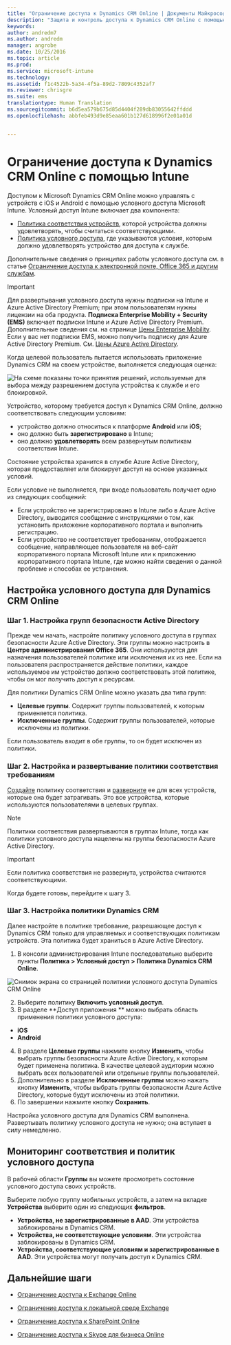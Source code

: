 ```yaml
---
title: "Ограничение доступа к Dynamics CRM Online | Документы Майкрософт"
description: "Защита и контроль доступа к Dynamics CRM Online с помощью условного доступа."
keywords: 
author: andredm7
ms.author: andredm
manager: angrobe
ms.date: 10/25/2016
ms.topic: article
ms.prod: 
ms.service: microsoft-intune
ms.technology: 
ms.assetid: f1c4522b-5a34-4f5a-89d2-7809c4352af7
ms.reviewer: chrisgre
ms.suite: ems
translationtype: Human Translation
ms.sourcegitcommit: b6d5ea579b675d85d4404f289db83055642ffddd
ms.openlocfilehash: abbfeb493d9e85eaa601b127d618996f2e01a01d


---
```


# <a name="restrict-access-to-dynamics-crm-online-with-intune"></a>Ограничение доступа к Dynamics CRM Online с помощью Intune
Доступом к Microsoft Dynamics CRM Online можно управлять с устройств с iOS и Android с помощью условного доступа Microsoft Intune.  Условный доступ Intune включает два компонента:
* [Политика соответствия устройств](introduction-to-device-compliance-policies-in-microsoft-intune.md), которой устройства должны удовлетворять, чтобы считаться соответствующими.
* [Политика условного доступа](restrict-access-to-email-and-o365-services-with-microsoft-intune.md), где указываются условия, которым должно удовлетворять устройство для доступа к службе.

Дополнительные сведения о принципах работы условного доступа см. в статье [Ограничение доступа к электронной почте, Office 365 и другим службам](restrict-access-to-email-and-o365-services-with-microsoft-intune.md).

> [!IMPORTANT]
> Для развертывания условного доступа нужны подписки на Intune и Azure Active Directory Premium; при этом пользователям нужны лицензии на оба продукта. **Подписка Enterprise Mobility + Security (EMS)** включает подписки Intune и Azure Active Directory Premium. Дополнительные сведения см. на странице [Цены Enterprise Mobility](https://www.microsoft.com/en-us/cloud-platform/enterprise-mobility-pricing). Если у вас нет подписки EMS, можно получить подписку для Azure Active Directory Premium. См. [Цены Azure Active Directory](https://azure.microsoft.com/en-us/pricing/details/active-directory/).

Когда целевой пользователь пытается использовать приложение Dynamics CRM на своем устройстве, выполняется следующая оценка:

![На схеме показаны точки принятия решений, используемые для выбора между разрешением доступа устройства к службе и его блокировкой.](../media/mdm-ca-dynamics-crm-flow-diagram.png)

Устройство, которому требуется доступ к Dynamics CRM Online, должно соответствовать следующим условиям:
* устройство должно относиться к платформе **Android** или **iOS**;
* оно должно быть **зарегистрировано** в Intune;
* оно должно **удовлетворять** всем развернутым политикам соответствия Intune.

Состояние устройства хранится в службе Azure Active Directory, которая предоставляет или блокирует доступ на основе указанных условий.

Если условие не выполняется, при входе пользователь получает одно из следующих сообщений:
* Если устройство не зарегистрировано в Intune либо в Azure Active Directory, выводится сообщение с инструкциями о том, как установить приложение корпоративного портала и выполнить регистрацию.
* Если устройство не соответствует требованиям, отображается сообщение, направляющее пользователя на веб-сайт корпоративного портала Microsoft Intune или к приложению корпоративного портала Intune, где можно найти сведения о данной проблеме и способах ее устранения.

## <a name="configure-conditional-access-for-dynamics-crm-online"></a>Настройка условного доступа для Dynamics CRM Online  
### <a name="step-1-configure-active-directory-security-groups"></a>Шаг 1. Настройка групп безопасности Active Directory

Прежде чем начать, настройте политику условного доступа в группах безопасности Azure Active Directory. Эти группы можно настроить в **Центре администрирования Office 365**. Они используются для назначения пользователей политике или исключения их из нее. Если на пользователя распространяется действие политики, каждое используемое им устройство должно соответствовать этой политике, чтобы он мог получить доступ к ресурсам.

Для политики Dynamics CRM Online можно указать два типа групп:
* **Целевые группы**. Содержит группы пользователей, к которым применяется политика.
* **Исключенные группы**. Содержит группы пользователей, которые исключены из политики.

Если пользователь входит в обе группы, то он будет исключен из политики.

### <a name="step-2-configure-and-deploy-a-compliance-policy"></a>Шаг 2. Настройка и развертывание политики соответствия требованиям
[Создайте](create-a-device-compliance-policy-in-microsoft-intune.md) политику соответствия и [разверните](deploy-and-monitor-a-device-compliance-policy-in-microsoft-intune.md) ее для всех устройств, которые она будет затрагивать. Это все устройства, которые используются пользователями в целевых группах.

> [!NOTE]
> Политики соответствия развертываются в группах Intune, тогда как политики условного доступа нацелены на группы безопасности Azure Active Directory.

> [!IMPORTANT]
> Если политика соответствия не развернута, устройства считаются соответствующими.

Когда будете готовы, перейдите к шагу 3.
### <a name="step-3-configure-the-dynamics-crm-policy"></a>Шаг 3. Настройка политики Dynamics CRM
Далее настройте в политике требование, разрешающее доступ к Dynamics CRM только для управляемых и соответствующих политикам устройств. Эта политика будет храниться в Azure Active Directory.

1.  В консоли администрирования Intune последовательно выберите пункты **Политика > Условный доступ > Политика Dynamics CRM Online**.

  ![Снимок экрана со страницей политики условного доступа Dynamics CRM Online](../media/mdm-ca-dynamics-crm-policy-configuration.png)

2.  Выберите политику **Включить условный доступ**.
3.  В разделе **Доступ приложения ** можно выбрать область применения политики условного доступа:
  * **iOS**
  * **Android**
4.  В разделе **Целевые группы** нажмите кнопку **Изменить**, чтобы выбрать группы безопасности Azure Active Directory, к которым будет применена политика. В качестве целевой аудитории можно выбрать всех пользователей или отдельные группы пользователей.
5.  Дополнительно в разделе **Исключенные группы** можно нажать кнопку **Изменить**, чтобы выбрать группы безопасности Azure Active Directory, которые будут исключены из этой политики.
6.  По завершении нажмите кнопку **Сохранить**.

Настройка условного доступа для Dynamics CRM выполнена. Развертывать политику условного доступа не нужно; она вступает в силу немедленно.
##  <a name="monitor-the-compliance-and-conditional-access-policies"></a>Мониторинг соответствия и политик условного доступа

В рабочей области **Группы** вы можете просмотреть состояние условного доступа своих устройств.

Выберите любую группу мобильных устройств, а затем на вкладке **Устройства** выберите один из следующих **фильтров**.
* **Устройства, не зарегистрированные в AAD**. Эти устройства заблокированы в Dynamics CRM.
* **Устройства, не соответствующие условиям**. Эти устройства заблокированы в Dynamics CRM.
* **Устройства, соответствующие условиям и зарегистрированные в AAD**. Эти устройства могут получать доступ к Dynamics CRM.

##  <a name="next-steps"></a>Дальнейшие шаги
* [Ограничение доступа к Exchange Online](restrict-access-to-exchange-online-with-microsoft-intune.md)

* [Ограничение доступа к локальной среде Exchange](restrict-access-to-exchange-onpremises-with-microsoft-intune.md)
* [Ограничение доступа к SharePoint Online](restrict-access-to-sharepoint-online-with-microsoft-intune.md)

* [Ограничение доступа к Skype для бизнеса Online](restrict-access-to-skype-for-business-online-with-microsoft-intune.md)



<!--HONumber=Dec16_HO2-->


